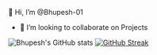 👋 Hi, I’m @Bhupesh-01
- 💞️ I’m looking to collaborate on Projects

  
![Bhupesh's GitHub stats](https://github-readme-stats.vercel.app/api?username=Bhupesh-01&show_icons=true&theme=radical)
[![GitHub Streak](https://streak-stats.demolab.com?user=Bhupesh-01&theme=tokyonight)](https://git.io/streak-stats)



